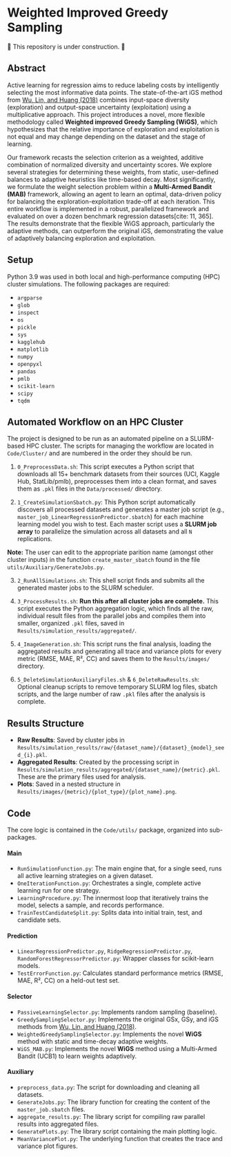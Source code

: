 # Weighted Improved Greedy Sampling

🚧 This repository is under construction. 🚧

## Abstract

Active learning for regression aims to reduce labeling costs by intelligently selecting the most informative data points. The state-of-the-art iGS method from [Wu, Lin, and Huang (2018)](https://www.sciencedirect.com/science/article/abs/pii/S0020025518307680) combines input-space diversity (exploration) and output-space uncertainty (exploitation) using a multiplicative approach. This project introduces a novel, more flexible methodology called **Weighted improved Greedy Sampling (WiGS)**, which hypothesizes that the relative importance of exploration and exploitation is not equal and may change depending on the dataset and the stage of learning.

Our framework recasts the selection criterion as a weighted, additive combination of normalized diversity and uncertainty scores. We explore several strategies for determining these weights, from static, user-defined balances to adaptive heuristics like time-based decay. Most significantly, we formulate the weight selection problem within a **Multi-Armed Bandit (MAB)** framework, allowing an agent to learn an optimal, data-driven policy for balancing the exploration-exploitation trade-off at each iteration. This entire workflow is implemented in a robust, parallelized framework and evaluated on over a dozen benchmark regression datasets[cite: 11, 365]. The results demonstrate that the flexible WiGS approach, particularly the adaptive methods, can outperform the original iGS, demonstrating the value of adaptively balancing exploration and exploitation.

## Setup

Python 3.9 was used in both local and high-performance computing (HPC) cluster simulations. The following packages are required:

* `argparse`
* `glob`
* `inspect`
* `os`
* `pickle`
* `sys`
* `kagglehub`
* `matplotlib`
* `numpy`
* `openpyxl`
* `pandas`
* `pmlb`
* `scikit-learn`
* `scipy`
* `tqdm`

## Automated Workflow on an HPC Cluster

The project is designed to be run as an automated pipeline on a SLURM-based HPC cluster. The scripts for managing the workflow are located in `Code/Cluster/` and are numbered in the order they should be run.

1.  `0_PreprocessData.sh`: This script executes a Python script that downloads all 15+ benchmark datasets from their sources (UCI, Kaggle Hub, StatLib/pmlb), preprocesses them into a clean format, and saves them as `.pkl` files in the `Data/processed/` directory. 

2.  `1_CreateSimulationSbatch.py`: This Python script automatically discovers all processed datasets and generates a master job script (e.g., `master_job_LinearRegressionPredictor.sbatch`) for each machine learning model you wish to test. Each master script uses a **SLURM job array** to parallelize the simulation across all datasets and all `N` replications. 

**Note:** The user can edit to the appropriate parition name (amongst other cluster inputs) in the function `create_master_sbatch` found in the file `utils/Auxiliary/GenerateJobs.py`.

3.  `2_RunAllSimulations.sh`: This shell script finds and submits all the generated master jobs to the SLURM scheduler.

4.  `3_ProcessResults.sh`: **Run this after all cluster jobs are complete.** This script executes the Python aggregation logic, which finds all the raw, individual result files from the parallel jobs and compiles them into smaller, organized `.pkl` files, saved in `Results/simulation_results/aggregated/`.

5.  `4_ImageGeneration.sh`: This script runs the final analysis, loading the aggregated results and generating all trace and variance plots for every metric (RMSE, MAE, R², CC) and saves them to the `Results/images/` directory.

6.  `5_DeleteSimulationAuxiliaryFiles.sh` & `6_DeleteRawResults.sh`: Optional cleanup scripts to remove temporary SLURM log files, sbatch scripts, and the large number of raw `.pkl` files after the analysis is complete.

## Results Structure

* **Raw Results**: Saved by cluster jobs in `Results/simulation_results/raw/{dataset_name}/{dataset}_{model}_seed_{i}.pkl`.
* **Aggregated Results**: Created by the processing script in `Results/simulation_results/aggregated/{dataset_name}/{metric}.pkl`. These are the primary files used for analysis.
* **Plots**: Saved in a nested structure in `Results/images/{metric}/{plot_type}/{plot_name}.png`.

## Code

The core logic is contained in the `Code/utils/` package, organized into sub-packages.

#### Main
* `RunSimulationFunction.py`: The main engine that, for a single seed, runs all active learning strategies on a given dataset.
* `OneIterationFunction.py`: Orchestrates a single, complete active learning run for one strategy.
* `LearningProcedure.py`: The innermost loop that iteratively trains the model, selects a sample, and records performance.
* `TrainTestCandidateSplit.py`: Splits data into initial train, test, and candidate sets.

#### Prediction
* `LinearRegressionPredictor.py`, `RidgeRegressionPredictor.py`, `RandomForestRegressorPredictor.py`: Wrapper classes for scikit-learn models.
* `TestErrorFunction.py`: Calculates standard performance metrics (RMSE, MAE, R², CC) on a held-out test set.
<!-- * [cite_start]`PaperEvaluation.py`: Calculates performance using the specific "in-pool" metric described in the original Wu, Lin, and Huang (2018) paper[cite: 185]. -->

#### Selector
* `PassiveLearningSelector.py`: Implements random sampling (baseline).
* `GreedySamplingSelector.py`: Implements the original GSx, GSy, and iGS methods from [Wu, Lin, and Huang (2018)](https://www.sciencedirect.com/science/article/abs/pii/S0020025518307680).
* `WeightedGreedySamplingSelector.py`: Implements the novel **WiGS** method with static and time-decay adaptive weights.
* `WiGS_MAB.py`: Implements the novel **WiGS** method using a Multi-Armed Bandit (UCB1) to learn weights adaptively.

#### Auxiliary
* `preprocess_data.py`: The script for downloading and cleaning all datasets.
* `GenerateJobs.py`: The library function for creating the content of the `master_job.sbatch` files.
* `aggregate_results.py`: The library script for compiling raw parallel results into aggregated files.
* `GeneratePlots.py`: The library script containing the main plotting logic.
* `MeanVariancePlot.py`: The underlying function that creates the trace and variance plot figures.